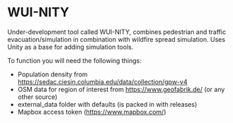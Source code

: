 # WUI-NITY

Under-development tool called WUI-NITY, combines pedestrian and traffic evacuation/simulation in combination with wildfire spread simulation.
Uses Unity as a base for adding simulation tools.

To function you will need the following things:
- Population density from https://sedac.ciesin.columbia.edu/data/collection/gpw-v4
- OSM data for region of interest from https://www.geofabrik.de/ (or any other source)
- external_data folder with defaults (is packed in with releases)
- Mapbox access token (https://www.mapbox.com/)
